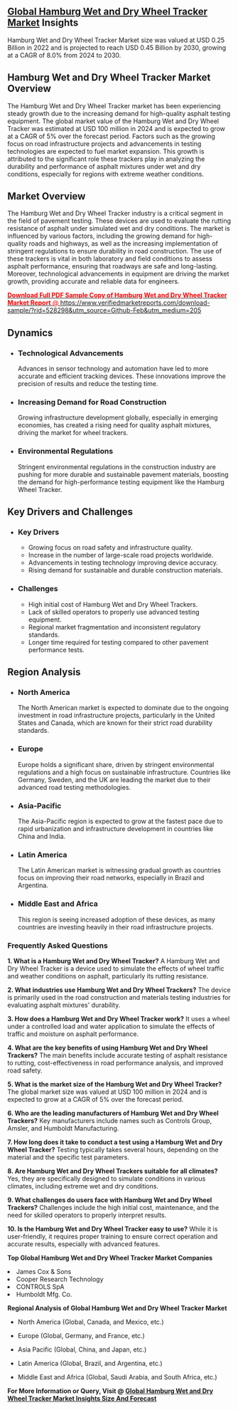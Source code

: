 <h2><a href="https://www.verifiedmarketreports.com/download-sample/?rid=528298&amp;utm_source=Github&amp;utm_medium=205" target="_blank">Global Hamburg Wet and Dry Wheel Tracker Market</a> Insights</h2><p>Hamburg Wet and Dry Wheel Tracker Market size was valued at USD 0.25 Billion in 2022 and is projected to reach USD 0.45 Billion by 2030, growing at a CAGR of 8.0% from 2024 to 2030.</p><p> <h2>Hamburg Wet and Dry Wheel Tracker Market Overview</h2> <p>The Hamburg Wet and Dry Wheel Tracker market has been experiencing steady growth due to the increasing demand for high-quality asphalt testing equipment. The global market value of the Hamburg Wet and Dry Wheel Tracker was estimated at USD 100 million in 2024 and is expected to grow at a CAGR of 5% over the forecast period. Factors such as the growing focus on road infrastructure projects and advancements in testing technologies are expected to fuel market expansion. This growth is attributed to the significant role these trackers play in analyzing the durability and performance of asphalt mixtures under wet and dry conditions, especially for regions with extreme weather conditions.</p> <h2>Market Overview</h2> <p>The Hamburg Wet and Dry Wheel Tracker industry is a critical segment in the field of pavement testing. These devices are used to evaluate the rutting resistance of asphalt under simulated wet and dry conditions. The market is influenced by various factors, including the growing demand for high-quality roads and highways, as well as the increasing implementation of stringent regulations to ensure durability in road construction. The use of these trackers is vital in both laboratory and field conditions to assess asphalt performance, ensuring that roadways are safe and long-lasting. Moreover, technological advancements in equipment are driving the market growth, providing accurate and reliable data for engineers.</p> <p><a href="#"><p><span class=""><span style="color: #ff0000;"><strong>Download Full PDF Sample Copy of Hamburg Wet and Dry Wheel Tracker Market Report</strong> @ </span><a href="https://www.verifiedmarketreports.com/download-sample/?rid=528298&amp;utm_source=Github-Feb&amp;utm_medium=205" target="_blank">https://www.verifiedmarketreports.com/download-sample/?rid=528298&amp;utm_source=Github-Feb&amp;utm_medium=205</a></span></p></a></p> <h2>Dynamics</h2> <ul> <li><h3>Technological Advancements</h3> Advances in sensor technology and automation have led to more accurate and efficient tracking devices. These innovations improve the precision of results and reduce the testing time.</li> <li><h3>Increasing Demand for Road Construction</h3> Growing infrastructure development globally, especially in emerging economies, has created a rising need for quality asphalt mixtures, driving the market for wheel trackers.</li> <li><h3>Environmental Regulations</h3> Stringent environmental regulations in the construction industry are pushing for more durable and sustainable pavement materials, boosting the demand for high-performance testing equipment like the Hamburg Wheel Tracker.</li> </ul> <h2>Key Drivers and Challenges</h2> <ul> <li><h3>Key Drivers</h3> <ul> <li>Growing focus on road safety and infrastructure quality.</li> <li>Increase in the number of large-scale road projects worldwide.</li> <li>Advancements in testing technology improving device accuracy.</li> <li>Rising demand for sustainable and durable construction materials.</li> </ul> </li> <li><h3>Challenges</h3> <ul> <li>High initial cost of Hamburg Wet and Dry Wheel Trackers.</li> <li>Lack of skilled operators to properly use advanced testing equipment.</li> <li>Regional market fragmentation and inconsistent regulatory standards.</li> <li>Longer time required for testing compared to other pavement performance tests.</li> </ul> </li> </ul> <h2>Region Analysis</h2> <ul> <li><h3>North America</h3> The North American market is expected to dominate due to the ongoing investment in road infrastructure projects, particularly in the United States and Canada, which are known for their strict road durability standards.</li> <li><h3>Europe</h3> Europe holds a significant share, driven by stringent environmental regulations and a high focus on sustainable infrastructure. Countries like Germany, Sweden, and the UK are leading the market due to their advanced road testing methodologies.</li> <li><h3>Asia-Pacific</h3> The Asia-Pacific region is expected to grow at the fastest pace due to rapid urbanization and infrastructure development in countries like China and India.</li> <li><h3>Latin America</h3> The Latin American market is witnessing gradual growth as countries focus on improving their road networks, especially in Brazil and Argentina.</li> <li><h3>Middle East and Africa</h3> This region is seeing increased adoption of these devices, as many countries are investing heavily in their road infrastructure projects.</li> </ul> <h3>Frequently Asked Questions</h3> <p><strong>1. What is a Hamburg Wet and Dry Wheel Tracker?</strong> A Hamburg Wet and Dry Wheel Tracker is a device used to simulate the effects of wheel traffic and weather conditions on asphalt, particularly its rutting resistance.</p> <p><strong>2. What industries use Hamburg Wet and Dry Wheel Trackers?</strong> The device is primarily used in the road construction and materials testing industries for evaluating asphalt mixtures' durability.</p> <p><strong>3. How does a Hamburg Wet and Dry Wheel Tracker work?</strong> It uses a wheel under a controlled load and water application to simulate the effects of traffic and moisture on asphalt performance.</p> <p><strong>4. What are the key benefits of using Hamburg Wet and Dry Wheel Trackers?</strong> The main benefits include accurate testing of asphalt resistance to rutting, cost-effectiveness in road performance analysis, and improved road safety.</p> <p><strong>5. What is the market size of the Hamburg Wet and Dry Wheel Tracker?</strong> The global market size was valued at USD 100 million in 2024 and is expected to grow at a CAGR of 5% over the forecast period.</p> <p><strong>6. Who are the leading manufacturers of Hamburg Wet and Dry Wheel Trackers?</strong> Key manufacturers include names such as Controls Group, Amsler, and Humboldt Manufacturing.</p> <p><strong>7. How long does it take to conduct a test using a Hamburg Wet and Dry Wheel Tracker?</strong> Testing typically takes several hours, depending on the material and the specific test parameters.</p> <p><strong>8. Are Hamburg Wet and Dry Wheel Trackers suitable for all climates?</strong> Yes, they are specifically designed to simulate conditions in various climates, including extreme wet and dry conditions.</p> <p><strong>9. What challenges do users face with Hamburg Wet and Dry Wheel Trackers?</strong> Challenges include the high initial cost, maintenance, and the need for skilled operators to properly interpret results.</p> <p><strong>10. Is the Hamburg Wet and Dry Wheel Tracker easy to use?</strong> While it is user-friendly, it requires proper training to ensure correct operation and accurate results, especially with advanced features.</p> </p><p><strong>Top Global Hamburg Wet and Dry Wheel Tracker Market Companies</strong></p><div data-test-id=""><p><li>James Cox & Sons</li><li> Cooper Research Technology</li><li> CONTROLS SpA</li><li> Humboldt Mfg. Co.</li></p><div><strong>Regional Analysis of&nbsp;Global Hamburg Wet and Dry Wheel Tracker Market</strong></div><ul><li dir="ltr"><p dir="ltr">North America&nbsp;(Global, Canada, and Mexico, etc.)</p></li><li dir="ltr"><p dir="ltr">Europe (Global, Germany, and France, etc.)</p></li><li dir="ltr"><p dir="ltr">Asia Pacific&nbsp;(Global, China, and Japan, etc.)</p></li><li dir="ltr"><p dir="ltr">Latin America&nbsp;(Global, Brazil, and Argentina, etc.)</p></li><li dir="ltr">Middle East and Africa&nbsp;(Global, Saudi Arabia, and South Africa, etc.)</li></ul><p><strong>For More Information or Query, Visit @&nbsp;</strong><strong><a href="https://www.verifiedmarketreports.com/product/hamburg-wet-and-dry-wheel-tracker-market/?utm_source=Github&amp;utm_medium=205" target="_blank">Global Hamburg Wet and Dry Wheel Tracker Market Insights Size And Forecast</a></strong></p></div>
